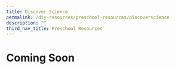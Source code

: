 ```yaml
---
title: Discover Science
permalink: /diy-resources/preschool-resources/discoverscience
description: ""
third_nav_title: Preschool Resources
---
```

# Coming Soon